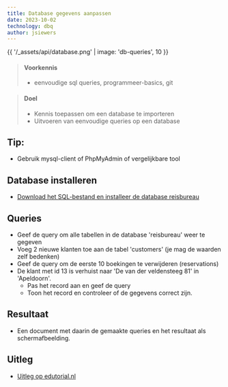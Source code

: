 ```yaml
---
title: Database gegevens aanpassen
date: 2023-10-02
technology: dbq
author: jsiewers
---
```


{{ '/_assets/api/database.png' | image: 'db-queries', 10 }}

> #### Voorkennis
> * eenvoudige sql queries, programmeer-basics, git

> #### Doel
> * Kennis toepassen om een database te importeren
> * Uitvoeren van eenvoudige queries op een database

## Tip:
* Gebruik mysql-client of PhpMyAdmin of vergelijkbare tool
## Database installeren
* [Download het SQL-bestand en installeer de database reisbureau](https://static.edutorial.nl/projecten/reisbureau_001.sql)

## Queries
* Geef de query om alle tabellen in de database 'reisbureau' weer te gegeven
* Voeg 2 nieuwe klanten toe aan de tabel 'customers' (je mag de waarden zelf bedenken)
* Geef de query om de eerste 10 boekingen te verwijderen (reservations)
* De klant met id 13 is verhuist naar 'De van der veldensteeg 81' in 'Apeldoorn'. 
    * Pas het record aan en geef de query 
    * Toon het record en controleer of de gegevens correct zijn.


## Resultaat
* Een document met daarin de gemaakte queries en het resultaat als schermafbeelding.

## Uitleg
* [Uitleg op edutorial.nl](https://www.edutorial.nl/dbq/introductie/)
